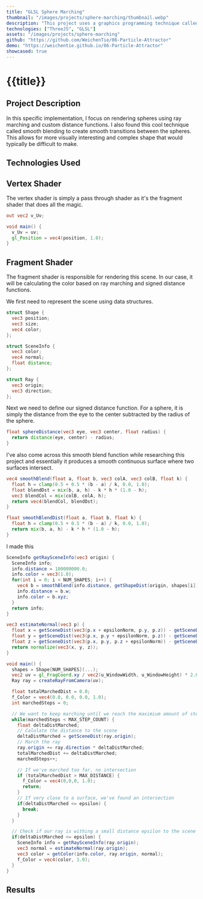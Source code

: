 ```yaml
---
title: "GLSL Sphere Marching"
thumbnail: "/images/projects/sphere-marching/thumbnail.webp"
description: "This project uses a graphics programming technique called sphere marching with custom-made distance functions."
technologies: ["ThreeJS", "GLSL"]
assets: "/images/projects/sphere-marching"
github: "https://github.com/WeichenTie/06-Particle-Attractor"
demo: "https://weichentie.github.io/06-Particle-Attractor"
showcased: true
---
```


# {{title}}

<view-github-button :to="github"></view-github-button>
<view-demo-button :to="demo"></view-demo-button>

## Project Description

In this specific implementation, I focus on rendering spheres using ray marching and custom distance functions. I also found this cool technique called smooth blending to create smooth transitions between the spheres. This allows for more visually interesting and complex shape that would typically be difficult to make.

## Technologies Used

<BlogTechnologies :tags="technologies"></BlogTechnologies>

## Vertex Shader

The vertex shader is simply a pass through shader as it's the fragment shader that does all the magic.

```glsl
out vec2 v_Uv;

void main() {
  v_Uv = uv;
  gl_Position = vec4(position, 1.0);
}
```

## Fragment Shader

The fragment shader is responsible for rendering this scene. In our case, it will be calculating the color based on ray marching and signed distance functions.

We first need to represent the scene using data structures.

```glsl
struct Shape {
  vec3 position;
  vec3 size;
  vec4 color;
};

struct SceneInfo {
  vec3 color;
  vec4 normal;
  float distance;
};

struct Ray {
  vec3 origin;
  vec3 direction;
};
```

Next we need to define our signed distance function. For a sphere, it is simply the distance from the eye to the center subtracted by the radius of the sphere.

```glsl
float sphereDistance(vec3 eye, vec3 center, float radius) {
  return distance(eye, center) - radius;
}
```

I've also come across this smooth blend function while researching this project and essentially it produces a smooth continuous surface where two surfaces intersect.

```glsl
vec4 smoothBlend(float a, float b, vec3 colA, vec3 colB, float k) {
  float h = clamp(0.5 + 0.5 * (b - a) / k, 0.0, 1.0);
  float blendDst = mix(b, a, h) - k * h * (1.0 - h);
  vec3 blendCol = mix(colB, colA, h);
  return vec4(blendCol, blendDst);
}

float smoothBlendDist(float a, float b, float k) {
  float h = clamp(0.5 + 0.5 * (b - a) / k, 0.0, 1.0);
  return mix(b, a, h) - k * h * (1.0 - h);
}
```

I made this

```glsl
SceneInfo getRaySceneInfo(vec3 origin) {
  SceneInfo info;
  info.distance = 100000000.0;
  info.color = vec3(1.0);
  for(int i = 0; i < NUM_SHAPES; i++) {
    vec4 b = smoothBlend(info.distance, getShapeDist(origin, shapes[i]), info.color.xyz, shapes[i].color.xyz, 2.0);
    info.distance = b.w;
    info.color = b.xyz;
  }
  return info;
}
```

```glsl
vec3 estimateNormal(vec3 p) {
  float x = getSceneDist(vec3(p.x + epsilonNorm, p.y, p.z)) - getSceneDist(vec3(p.x - epsilonNorm, p.y, p.z));
  float y = getSceneDist(vec3(p.x, p.y + epsilonNorm, p.z)) - getSceneDist(vec3(p.x, p.y - epsilonNorm, p.z));
  float z = getSceneDist(vec3(p.x, p.y, p.z + epsilonNorm)) - getSceneDist(vec3(p.x, p.y, p.z - epsilonNorm));
  return normalize(vec3(x, y, z));
}
```

```glsl
void main() {
  shapes = Shape[NUM_SHAPES](...);
  vec2 uv = gl_FragCoord.xy / vec2(u_WindowWidth, u_WindowHeight) * 2.0 - 1.0; //(NDC)
  Ray ray = createRayFromCamera(uv);

  float totalMarchedDist = 0.0;
  f_Color = vec4(0.0, 0.0, 0.0, 1.0);
  int marchedSteps = 0;

  // We want to keep marching until we reach the maximium amount of steps
  while(marchedSteps < MAX_STEP_COUNT) {
    float deltaDistMarched;
    // Calulate the distance to the scene
    deltaDistMarched = getSceneDist(ray.origin);
    // March the ray
    ray.origin += ray.direction * deltaDistMarched;
    totalMarchedDist += deltaDistMarched;
    marchedSteps++;

    // If we've marched too far, no intersection
    if (totalMarchedDist > MAX_DISTANCE) {
      f_Color = vec4(0,0,0, 1.0);
      return;
    }
    // If very close to a surface, we've found an intersection
    if(deltaDistMarched <= epsilon) {
      break;
    }
  }

  // Check if our ray is withing a small distance epsilon to the scene then we perform all the expensive calculations.
  if(deltaDistMarched <= epsilon) {
    SceneInfo info = getRaySceneInfo(ray.origin);
    vec3 normal = estimateNormal(ray.origin);
    vec3 color = getColor(info.color, ray.origin, normal);
    f_Color = vec4(color, 1.0);
  }
}
```

## Results

